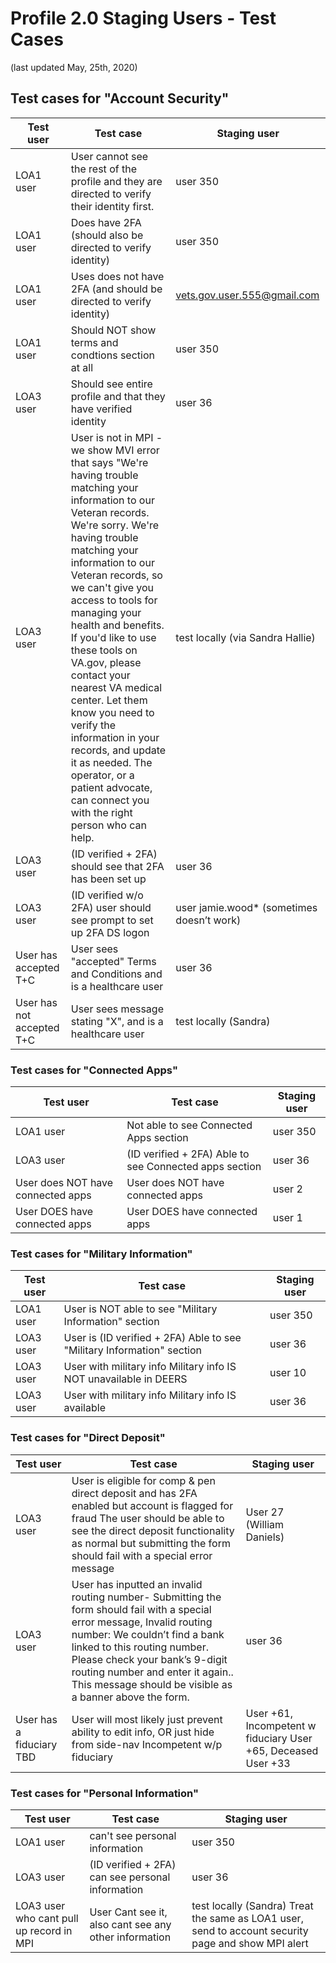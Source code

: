 # Profile 2.0 Staging Users - Test Cases 
(last updated May, 25th, 2020)
 
  
 
## Test cases for "Account Security"

|Test user|Test case|Staging user|
|----|----|----|
|LOA1 user| User cannot see the rest of the profile and they are directed to verify their identity first.|user 350|
|LOA1 user| Does have 2FA (should also be directed to verify identity)|user 350|
|LOA1 user|	Uses does not have 2FA (and should be directed to verify identity)|vets.gov.user.555@gmail.com|
|LOA1 user|	Should NOT show terms and condtions section at all|user 350|
|LOA3 user|	Should see entire profile and that they have verified identity |user 36|
|LOA3 user|	User is not in MPI - we show MVI error that says "We're having trouble matching your information to our Veteran records.  We're sorry. We're having trouble matching your information to our Veteran records, so we can't give you access to tools for managing your health and benefits. If you'd like to use these tools on VA.gov, please contact your nearest VA medical center. Let them know you need to verify the information in your records, and update it as needed. The operator, or a patient advocate, can connect you with the right person who can help.|test locally (via Sandra Hallie)|
|LOA3 user| (ID verified + 2FA)	should see that 2FA has been set up |user 36|
|LOA3 user| (ID verified w/o 2FA)	user should see prompt to set up 2FA	DS logon| user jamie.wood* (sometimes doesn’t work)|
|User has accepted T+C| User sees "accepted" Terms and Conditions and is a healthcare user|	user 36|
|User has not accepted T+C|	User sees message stating "X", and is a healthcare user|test locally (Sandra)|



### Test cases for "Connected Apps"

|Test user|Test case|Staging user|
|----|----|----|
|LOA1 user|Not able to see Connected Apps section|user 350|
|LOA3 user|(ID verified + 2FA)	Able to see Connected apps section|user 36|
|User does NOT have connected apps|	User does NOT have connected apps|	user 2|
|User DOES have connected apps|	User DOES have connected apps	|user 1|


### Test cases for "Military Information"

|Test user|Test case|Staging user|
|----|----|----|
|LOA1 user|	User is NOT able to see "Military Information" section	|user 350|
|LOA3 user| User is (ID verified + 2FA)	Able to see "Military Information" section	|user 36|
|LOA3 user| User with military info	Military info IS NOT unavailable in DEERS	|user 10|
|LOA3 user| User with military info	Military info IS available	|user 36|


### Test cases for "Direct Deposit"

|Test user|Test case|Staging user|
|----|----|----|
|LOA3 user| User is eligible for comp & pen direct deposit and has 2FA enabled but account is flagged for fraud	The user should be able to see the direct deposit functionality as normal but submitting the form should fail with a special error message	|User 27 (William Daniels)|
|LOA3 user| User has inputted an invalid routing number- Submitting the form should fail with a special error message, Invalid routing number: We couldn’t find a bank linked to this routing number. Please check your bank’s 9-digit routing number and enter it again.. This message should be visible as a banner above the form.|user 36|
|User has a fiduciary	TBD| User will most likely just prevent ability to edit info, OR just hide from side-nav	Incompetent w/p fiduciary| User +61, Incompetent w fiduciary User +65, Deceased User +33|



### Test cases for "Personal Information"

|Test user|Test case|Staging user|
|----|----|----|
|LOA1 user|can't see personal information|user 350	
|LOA3 user| (ID verified + 2FA)	can see personal information|user 36	
|LOA3 user who cant pull up record in MPI|User	Cant see it, also cant see any other information|	test locally (Sandra)	Treat the same as LOA1 user, send to account security page and show MPI alert|
